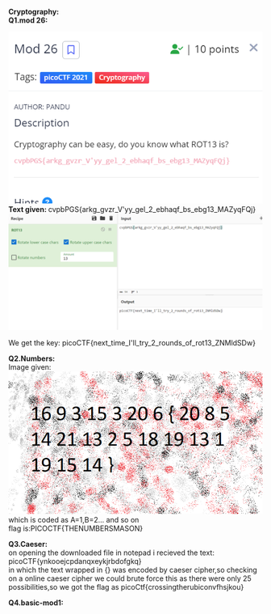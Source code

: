 <b>Cryptography:<br>
Q1.mod 26:

![Q1](<Screenshot 2023-10-27 004917.png>)
Text given: </b>cvpbPGS{arkg_gvzr_V'yy_gel_2_ebhaqf_bs_ebg13_MAZyqFQj}
![Solution](<Screenshot 2023-10-27 005011.png>)

We get the key: picoCTF{next_time_I'll_try_2_rounds_of_rot13_ZNMldSDw}


<b>Q2.Numbers:<br></b>
Image given:
![Alt text](the_numbers.png)
which is coded as A=1,B=2... and so on<br>
flag is:PICOCTF{THENUMBERSMASON}


<b>Q3.Caeser:<br></b>
on opening the downloaded file in notepad i recieved the text:<br>
picoCTF{ynkooejcpdanqxeykjrbdofgkq}<br>
in which the text wrapped in {} was encoded by caeser cipher,so checking on a online caeser cipher we could brute force this as there were only 25 possibilities,so we got the flag as picoCtf{crossingtherubiconvfhsjkou}


<b>Q4.basic-mod1:<br></b>